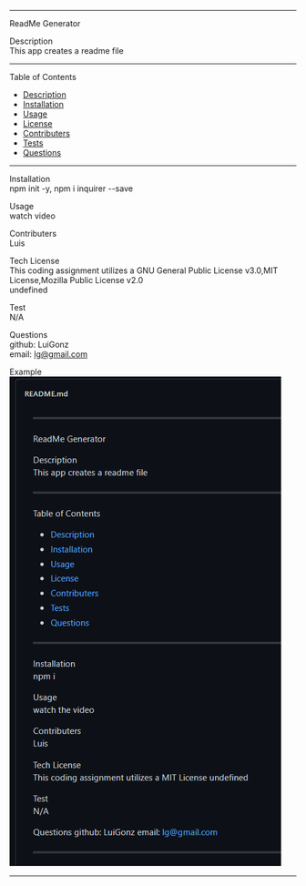   
 --------------------------------------------
 ReadMe Generator

 Description</br>
  This app creates a readme file

 --------------------------------------------

 Table of Contents
 - [Description](#description)
 - [Installation](#installation)
 - [Usage](#usage)
 - [License](#license)
 - [Contributers](#contributers)
 - [Tests](#tests)
 - [Questions](#questions)

 --------------------------------------------

 Installation</br>
 npm init -y, npm i inquirer --save

 Usage</br>
 watch video

 Contributers</br>
 Luis

Tech License</br>This coding assignment utilizes a GNU General Public License v3.0,MIT License,Mozilla Public License v2.0</br>
 undefined

 Test</br>
 N/A

 Questions</br>
 github: LuiGonz</br>
 email: lg@gmail.com

 Example</br>
 ![screenshot](./img/Screenshot-readme.png)

 --------------------------------------------
  